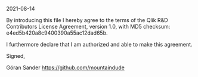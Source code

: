 2021-08-14

By introducing this file I hereby agree to the terms of the Qlik R&D Contributors License
Agreement, version 1.0, with MD5 checksum: e4ed5b420a8c9400390a55ac12dad65b.

I furthermore declare that I am authorized and able to make this agreement.

Signed,

Göran Sander
https://github.com/mountaindude